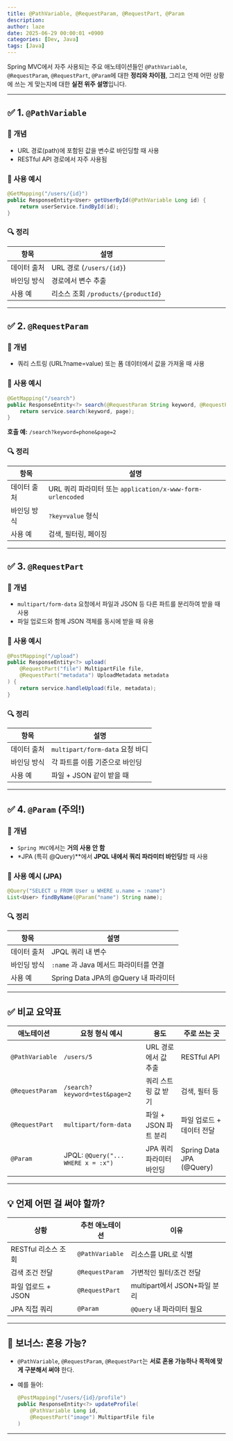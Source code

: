 ```yaml
---
title: @PathVariable, @RequestParam, @RequestPart, @Param
description: 
author: laze
date: 2025-06-29 00:00:01 +0900
categories: [Dev, Java]
tags: [Java]
---
```

Spring MVC에서 자주 사용되는 주요 애노테이션들인 `@PathVariable`, `@RequestParam`, `@RequestPart`, `@Param`에 대한 **정리와 차이점**, 그리고 언제 어떤 상황에 쓰는 게 맞는지에 대한 **실전 위주 설명**입니다.

---

## ✅ 1. `@PathVariable`

### 📌 개념

- URL 경로(path)에 포함된 값을 변수로 바인딩할 때 사용
- RESTful API 경로에서 자주 사용됨

### 📘 사용 예시

```java
@GetMapping("/users/{id}")
public ResponseEntity<User> getUserById(@PathVariable Long id) {
    return userService.findById(id);
}
```

### 🔍 정리

| 항목 | 설명 |
| --- | --- |
| 데이터 출처 | URL 경로 (`/users/{id}`) |
| 바인딩 방식 | 경로에서 변수 추출 |
| 사용 예 | 리소스 조회 `/products/{productId}` |

---

## ✅ 2. `@RequestParam`

### 📌 개념

- 쿼리 스트링 (URL?name=value) 또는 폼 데이터에서 값을 가져올 때 사용

### 📘 사용 예시

```java
@GetMapping("/search")
public ResponseEntity<?> search(@RequestParam String keyword, @RequestParam(defaultValue = "1") int page) {
    return service.search(keyword, page);
}
```

**호출 예:** `/search?keyword=phone&page=2`

### 🔍 정리

| 항목 | 설명 |
| --- | --- |
| 데이터 출처 | URL 쿼리 파라미터 또는 `application/x-www-form-urlencoded` |
| 바인딩 방식 | `?key=value` 형식 |
| 사용 예 | 검색, 필터링, 페이징 |

---

## ✅ 3. `@RequestPart`

### 📌 개념

- `multipart/form-data` 요청에서 파일과 JSON 등 다른 파트를 분리하여 받을 때 사용
- 파일 업로드와 함께 JSON 객체를 동시에 받을 때 유용

### 📘 사용 예시

```java
@PostMapping("/upload")
public ResponseEntity<?> upload(
    @RequestPart("file") MultipartFile file,
    @RequestPart("metadata") UploadMetadata metadata
) {
    return service.handleUpload(file, metadata);
}
```

### 🔍 정리

| 항목 | 설명 |
| --- | --- |
| 데이터 출처 | `multipart/form-data` 요청 바디 |
| 바인딩 방식 | 각 파트를 이름 기준으로 바인딩 |
| 사용 예 | 파일 + JSON 같이 받을 때 |

---

## ✅ 4. `@Param` (주의!)

### 📌 개념

- `Spring MVC`에서는 **거의 사용 안 함**
- *JPA (특히 @Query)**에서 **JPQL 내에서 쿼리 파라미터 바인딩**할 때 사용

### 📘 사용 예시 (JPA)

```java
@Query("SELECT u FROM User u WHERE u.name = :name")
List<User> findByName(@Param("name") String name);
```

### 🔍 정리

| 항목 | 설명 |
| --- | --- |
| 데이터 출처 | JPQL 쿼리 내 변수 |
| 바인딩 방식 | `:name` 과 Java 메서드 파라미터를 연결 |
| 사용 예 | Spring Data JPA의 @Query 내 파라미터 |

---

## ✅ 비교 요약표

| 애노테이션 | 요청 형식 예시 | 용도 | 주로 쓰는 곳 |
| --- | --- | --- | --- |
| `@PathVariable` | `/users/5` | URL 경로에서 값 추출 | RESTful API |
| `@RequestParam` | `/search?keyword=test&page=2` | 쿼리 스트링 값 받기 | 검색, 필터 등 |
| `@RequestPart` | `multipart/form-data` | 파일 + JSON 파트 분리 | 파일 업로드 + 데이터 전달 |
| `@Param` | JPQL: `@Query("... WHERE x = :x")` | JPA 쿼리 파라미터 바인딩 | Spring Data JPA (@Query) |

---

## 💡 언제 어떤 걸 써야 할까?

| 상황 | 추천 애노테이션 | 이유 |
| --- | --- | --- |
| RESTful 리소스 조회 | `@PathVariable` | 리소스를 URL로 식별 |
| 검색 조건 전달 | `@RequestParam` | 가변적인 필터/조건 전달 |
| 파일 업로드 + JSON | `@RequestPart` | multipart에서 JSON+파일 분리 |
| JPA 직접 쿼리 | `@Param` | `@Query` 내 파라미터 필요 |

---

## 💬 보너스: 혼용 가능?

- `@PathVariable`, `@RequestParam`, `@RequestPart`는 **서로 혼용 가능하나 목적에 맞게 구분해서 써야** 한다.
- 예를 들어:

    ```java
    @PostMapping("/users/{id}/profile")
    public ResponseEntity<?> updateProfile(
        @PathVariable Long id,
        @RequestPart("image") MultipartFile file
    )
    ```


---
